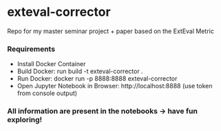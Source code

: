 # exteval-corrector
Repo for my master seminar project + paper based on the ExtEval Metric

### Requirements

* Install Docker Container 
* Build Docker: run build -t exteval-corrector .
* Run Docker: docker run -p 8888:8888 exteval-corrector
* Open Jupyter Notebook in Browser: http://localhost:8888 (use token from console output)

### All information are present in the notebooks -> have fun exploring!


